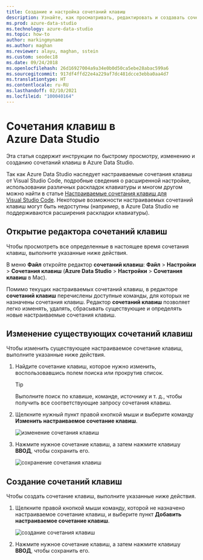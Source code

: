```yaml
---
title: Создание и настройка сочетаний клавиш
description: Узнайте, как просматривать, редактировать и создавать сочетания клавиш в Azure Data Studio, используя возможности на основе Visual Studio Code.
ms.prod: azure-data-studio
ms.technology: azure-data-studio
ms.topic: how-to
author: markingmyname
ms.author: maghan
ms.reviewer: alayu, maghan, sstein
ms.custom: seodec18
ms.date: 09/24/2018
ms.openlocfilehash: 26d16927004a9a34e0b0d50ca5ebe28abac599a6
ms.sourcegitcommit: 917df4ffd22e4a229af7dc481dcce3ebba0aa4d7
ms.translationtype: HT
ms.contentlocale: ru-RU
ms.lasthandoff: 02/10/2021
ms.locfileid: "100040164"
---
```

# <a name="keyboard-shortcuts-in-azure-data-studio"></a>Сочетания клавиш в Azure Data Studio

Эта статья содержит инструкции по быстрому просмотру, изменению и созданию сочетаний клавиш в Azure Data Studio.

Так как Azure Data Studio наследует настраиваемые сочетания клавиш от Visual Studio Code, подробные сведения о расширенной настройке, использовании различных раскладок клавиатуры и многом другом можно найти в статье [Настраиваемые сочетания клавиш для Visual Studio Code](https://code.visualstudio.com/docs/getstarted/keybindings). Некоторые возможности настраиваемых сочетаний клавиш могут быть недоступны (например, в Azure Data Studio не поддерживаются расширения раскладки клавиатуры).

## <a name="open-the-keyboard-shortcuts-editor"></a>Открытие редактора сочетаний клавиш

Чтобы просмотреть все определенные в настоящее время сочетания клавиш, выполните указанные ниже действия.

В меню **Файл** откройте редактор **сочетаний клавиш**: **Файл** > **Настройки** > **Сочетания клавиш** (**Azure Data Studio** > **Настройки** > **Сочетания клавиш** в Mac).

Помимо текущих настраиваемых сочетаний клавиш, в редакторе **сочетаний клавиш** перечислены доступные команды, для которых не назначены сочетания клавиш. Редактор **сочетаний клавиш** позволяет легко изменять, удалять, сбрасывать существующие и определять новые настраиваемые сочетания клавиш.  

## <a name="edit-existing-keyboard-shortcuts"></a>Изменение существующих сочетаний клавиш

Чтобы изменить существующее настраиваемое сочетание клавиш, выполните указанные ниже действия.

1. Найдите сочетание клавиш, которое нужно изменить, воспользовавшись полем поиска или прокрутив список.
   > [!TIP]
   > Выполните поиск по клавише, команде, источнику и т. д., чтобы получить все соответствующие запросу сочетания клавиш.

2. Щелкните нужный пункт правой кнопкой мыши и выберите команду **Изменить настраиваемое сочетание клавиш**.

   ![изменение сочетания клавиш](media/keyboard-shortcuts/change-keybinding.png)

3. Нажмите нужное сочетание клавиш, а затем нажмите клавишу **ВВОД**, чтобы сохранить его. 

   ![сохранение сочетания клавиш](media/keyboard-shortcuts/save-keybinding.png)

## <a name="create-new-keyboard-shortcuts"></a>Создание сочетаний клавиш

Чтобы создать сочетание клавиш, выполните указанные ниже действия.

1. Щелкните правой кнопкой мыши команду, которой не назначено настраиваемое сочетание клавиш, и выберите пункт **Добавить настраиваемое сочетание клавиш**.

   ![создание сочетания клавиш](media/keyboard-shortcuts/add-keybinding.png)

2. Нажмите нужное сочетание клавиш, а затем нажмите клавишу **ВВОД**, чтобы сохранить его.